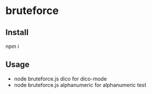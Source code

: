 # bruteforce

## Install

npm i

## Usage
+ node bruteforce.js dico for dico-mode
+ node bruteforce.js alphanumeric for alphanumeric test
